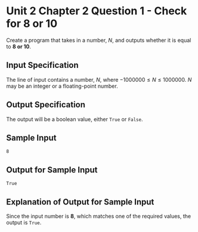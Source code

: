 # Unit 2 Chapter 2 Question 1 - Check for 8 or 10  
Create a program that takes in a number, $N$, and outputs whether it is equal to **8 or 10**.  

## Input Specification  
The line of input contains a number, *N*, where $-1000000 \leq N \leq 1000000$. *N* may be an integer or a floating-point number.  

## Output Specification  
The output will be a boolean value, either `True` or `False`.  

## Sample Input

```
8
```

## Output for Sample Input

```
True
```

## Explanation of Output for Sample Input  
Since the input number is **8**, which matches one of the required values, the output is `True`.